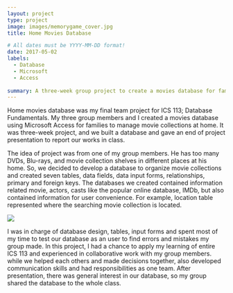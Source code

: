 ```yaml
---
layout: project
type: project
image: images/memorygame_cover.jpg
title: Home Movies Database

# All dates must be YYYY-MM-DD format!
date: 2017-05-02
labels:
  - Database
  - Microsoft
  - Access
  
summary: A three-week group project to create a movies database for families to manage movie collections at home.
---
```


Home movies database was my final team project for ICS 113; Database Fundamentals. My three group members and I created a movies database using Microsoft Access for families to manage movie collections at home. It was three-week project, and we built a database and gave an end of project presentation to report our works in class.

The idea of project was from one of my group members. He has too many DVDs, Blu-rays, and movie collection shelves in different places at his home. So, we decided to develop a database to organize movie collections and created seven tables, data fields, data input forms, relationships, primary and foreign keys. The databases we created contained information related movie, actors, casts like the popular online database, IMDb, but also contained information for user convenience. For example, location table represented where the searching movie collection is located. 


<img class="ui image" src="{{ site.baseurl }}/images/memorygame.jpg">


I was in charge of database design, tables, input forms and spent most of my time to test our database as an user to find errors and mistakes my group made. In this project, I had a chance to apply my learning of entire ICS 113 and experienced in collaborative work with my group members. while we helped each others and made decisions together, also developed communication skills and had responsibilities as one team. After presentation, there was general interest in our database, so my group shared the database to the whole class. 
